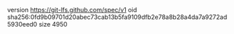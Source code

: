 version https://git-lfs.github.com/spec/v1
oid sha256:0fd9b09701d20abec73cab13b5fa9109dfb2e78a8b28a4da7a9272ad5930eed0
size 4950
